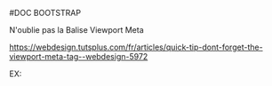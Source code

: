 #DOC BOOTSTRAP


N'oublie pas la Balise Viewport Meta

https://webdesign.tutsplus.com/fr/articles/quick-tip-dont-forget-the-viewport-meta-tag--webdesign-5972





EX:


<meta name="viewport" content="width=device-width, initial-scale=1">

